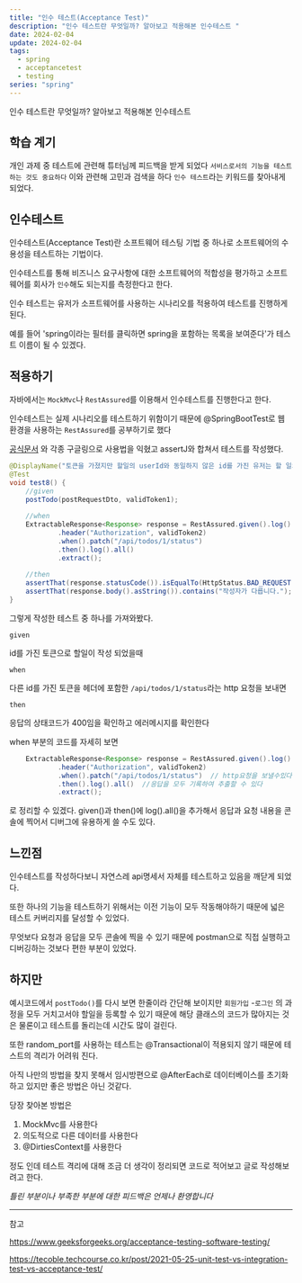 ```yaml
---
title: "인수 테스트(Acceptance Test)"
description: "인수 테스트란 무엇일까? 알아보고 적용해본 인수테스트 "
date: 2024-02-04
update: 2024-02-04
tags:
  - spring
  - acceptancetest
  - testing
series: "spring"
---
```



인수 테스트란 무엇일까? 알아보고 적용해본 인수테스트 

## 학습 계기

개인 과제 중 테스트에 관련해 튜터님께 피드백을 받게 되었다
`서비스로서의 기능을 테스트하는 것도 중요하다`
이와 관련해 고민과 검색을 하다  `인수 테스트`라는 키워드를 찾아내게 되었다. 

## 인수테스트

인수테스트(Acceptance Test)란 소프트웨어 테스팅 기법 중 하나로 소프트웨어의 수용성을 테스트하는 기법이다.

인수테스트를 통해 비즈니스 요구사항에 대한 소프트웨어의 적합성을 평가하고 소프트웨어를 회사가  `인수`해도 되는지를 측정한다고 한다.

인수 테스트는 유저가 소프트웨어를 사용하는 시나리오를 적용하여 테스트를 진행하게 된다.

예를 들어 'spring이라는 필터를 클릭하면 spring을 포함하는 목록을 보여준다'가 테스트 이름이 될 수 있겠다.

## 적용하기

자바에서는 `MockMvc`나 `RestAssured`를 이용해서 인수테스트를 진행한다고 한다. 

인수테스트는 실제 시나리오를 테스트하기 위함이기 때문에 @SpringBootTest로 웹 환경을 사용하는 `RestAssured`를 공부하기로 했다

[공식문서](https://github.com/rest-assured/rest-assured/wiki/Usage) 와 각종 구글링으로 사용법을 익혔고
assertJ와 합쳐서 테스트를 작성했다. 

```java
@DisplayName("토큰을 가졌지만 할일의 userId와 동일하지 않은 id를 가진 유저는 할 일의 상태를 수정 할 수 없다")  
@Test  
void test8() {  
    //given  
    postTodo(postRequestDto, validToken1);  
  
    //when  
    ExtractableResponse<Response> response = RestAssured.given().log().all()  
            .header("Authorization", validToken2)  
            .when().patch("/api/todos/1/status")  
            .then().log().all()  
            .extract();  
  
    //then  
    assertThat(response.statusCode()).isEqualTo(HttpStatus.BAD_REQUEST.value());  
    assertThat(response.body().asString()).contains("작성자가 다릅니다.");  
}
```

그렇게 작성한 테스트 중 하나를 가져와봤다. 

`given`

id를 가진 토큰으로 할일이 작성 되었을때

`when`

다른 id를 가진 토큰을 헤더에 포함한 `/api/todos/1/status`라는 http 요청을 보내면

`then`

응답의 상태코드가 400임을 확인하고 에러메시지를 확인한다

when 부분의 코드를 자세히 보면 
```java
    ExtractableResponse<Response> response = RestAssured.given().log().all()   //요청에 대한 조건을 추가할 수 있다
            .header("Authorization", validToken2)  
            .when().patch("/api/todos/1/status")  // http요청을 보낼수있다
            .then().log().all()  //응답을 모두 기록하여 추출할 수 있다
            .extract();  
```
로 정리할 수 있겠다.
given()과 then()에 log().all()을 추가해서 응답과 요청 내용을 콘솔에 찍어서 디버그에 유용하게 쓸 수도 있다. 

## 느낀점

인수테스트를 작성하다보니 자연스레 api명세서 자체를 테스트하고 있음을 깨닫게 되었다.

또한 하나의 기능을 테스트하기 위해서는 이전 기능이 모두 작동해야하기 때문에 넓은 테스트 커버리지를 달성할 수 있었다.

무엇보다 요청과 응답을 모두 콘솔에 찍을 수 있기 때문에 postman으로 직접 실행하고 디버깅하는 것보다 편한 부분이 있었다.

## 하지만

예시코드에서 `postTodo()`를 다시 보면 한줄이라 간단해 보이지만
`회원가입` -`로그인` 의 과정을 모두 거치고서야 할일을 등록할 수 있기 때문에 해당 클래스의 코드가 많아지는 것은 물론이고 테스트를 돌리는데 시간도 많이 걸린다.

또한 random_port를 사용하는 테스트는 @Transactional이 적용되지 않기 때문에 테스트의 격리가 어려워 진다.

아직 나만의 방법을 찾지 못해서 임시방편으로 @AfterEach로 데이터베이스를 초기화하고 있지만 좋은 방법은 아닌 것같다. 

당장 찾아본 방법은 

1.  MockMvc를 사용한다
2.  의도적으로 다른 데이터를 사용한다
3.  @DirtiesContext를 사용한다

정도 인데 테스트 격리에 대해 조금 더 생각이 정리되면 코드로 적어보고 글로 작성해보려고 한다.

*틀린 부분이나 부족한 부분에 대한 피드백은 언제나 환영합니다*

---
참고

https://www.geeksforgeeks.org/acceptance-testing-software-testing/

https://tecoble.techcourse.co.kr/post/2021-05-25-unit-test-vs-integration-test-vs-acceptance-test/




